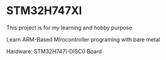 # STM32H747XI

This project is for my learning and hobby purpose

Learn ARM-Based Mirocontroller programing with bare metal

Hardware: STM32H747I-DISC0 Board